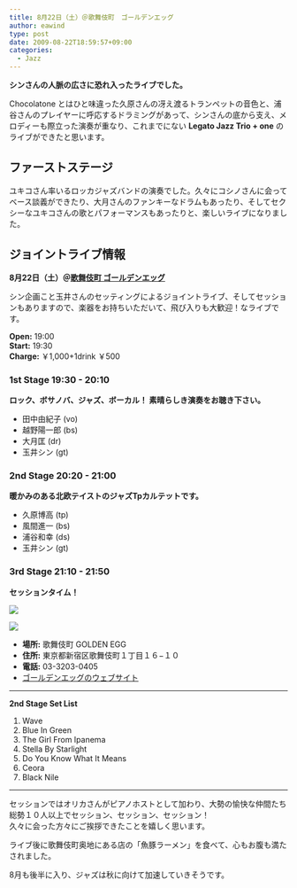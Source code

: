 ```yaml
---
title: 8月22日（土）＠歌舞伎町　ゴールデンエッグ
author: eawind
type: post
date: 2009-08-22T18:59:57+09:00
categories:
  - Jazz
---
```

**シンさんの人脈の広さに恐れ入ったライブでした。**

Chocolatone とはひと味違った久原さんの冴え渡るトランペットの音色と、浦谷さんのプレイヤーに呼応するドラミングがあって、シンさんの底から支え、メロディーも際立った演奏が重なり、これまでにない **Legato Jazz Trio + one** のライブができたと思います。

## ファーストステージ
ユキコさん率いるロッカジャズバンドの演奏でした。久々にコシノさんに会ってベース談義ができたり、大月さんのファンキーなドラムもあったり、そしてセクシーなユキコさんの歌とパフォーマンスもあったりと、楽しいライブになりました。

## ジョイントライブ情報

**8月22日（土）＠[歌舞伎町 ゴールデンエッグ](http://www.g-egg.info/)**

シン企画こと玉井さんのセッティングによるジョイントライブ、そしてセッションもありますので、楽器をお持ちいただいて、飛び入りも大歓迎！なライブです。

**Open:** 19:00  
**Start:** 19:30  
**Charge:** ￥1,000+1drink ￥500

### 1st Stage 19:30 - 20:10
**ロック、ボサノバ、ジャズ、ボーカル！ 素晴らしき演奏をお聴き下さい。**

- 田中由紀子 (vo)  
- 越野陽一郎 (bs)  
- 大月匡 (dr)  
- 玉井シン (gt)

### 2nd Stage 20:20 - 21:00
**暖かみのある北欧テイストのジャズTpカルテットです。**

- 久原博高 (tp)  
- 風間進一 (bs)  
- 浦谷和幸 (ds)  
- 玉井シン (gt)

### 3rd Stage 21:10 - 21:50
**セッションタイム！**

![](/img/2009/08/IMG_0076.jpg)

![](/img/2009/08/IMG_0079.jpg)

- **場所:** 歌舞伎町 GOLDEN EGG  
- **住所:** 東京都新宿区歌舞伎町１丁目１６−１０  
- **電話:** 03-3203-0405  
- [ゴールデンエッグのウェブサイト](http://www.g-egg.info/)

---
**2nd Stage Set List**

1. Wave  
2. Blue In Green  
3. The Girl From Ipanema  
4. Stella By Starlight  
5. Do You Know What It Means  
6. Ceora  
7. Black Nile
---

セッションではオリカさんがピアノホストとして加わり、大勢の愉快な仲間たち総勢１０人以上でセッション、セッション、セッション！  
久々に会った方々にご挨拶できたことを嬉しく思います。

ライブ後に歌舞伎町奥地にある店の「魚豚ラーメン」を食べて、心もお腹も満たされました。


8月も後半に入り、ジャズは秋に向けて加速していきそうです。
